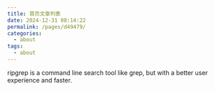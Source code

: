 ```yaml
---
title: 首页文章列表
date: 2024-12-31 08:14:22
permalink: /pages/d49479/
categories: 
  - about
tags: 
  - about
---
```


ripgrep is a command line search tool like grep, but with a better user experience and faster.

<!-- more -->
